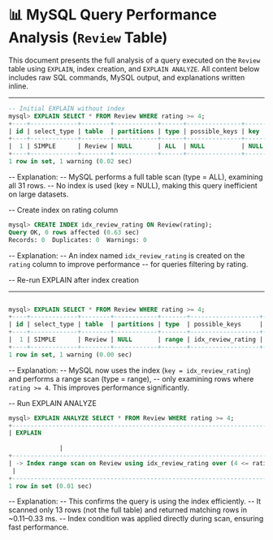 # 📊 MySQL Query Performance Analysis (`Review` Table)

This document presents the full analysis of a query executed on the `Review` table using `EXPLAIN`, index creation, and `EXPLAIN ANALYZE`. All content below includes raw SQL commands, MySQL output, and explanations written inline.

---

```sql
-- Initial EXPLAIN without index
mysql> EXPLAIN SELECT * FROM Review WHERE rating >= 4;
+----+-------------+--------+------------+------+---------------+------+---------+------+------+----------+-------------+
| id | select_type | table  | partitions | type | possible_keys | key  | key_len | ref  | rows | filtered | Extra       |
+----+-------------+--------+------------+------+---------------+------+---------+------+------+----------+-------------+
|  1 | SIMPLE      | Review | NULL       | ALL  | NULL          | NULL | NULL    | NULL |   31 |    33.33 | Using where |
+----+-------------+--------+------------+------+---------------+------+---------+------+------+----------+-------------+
1 row in set, 1 warning (0.02 sec)
```

-- Explanation:
-- MySQL performs a full table scan (type = ALL), examining all 31 rows.
-- No index is used (key = NULL), making this query inefficient on large datasets.


-- Create index on rating column
```sql
mysql> CREATE INDEX idx_review_rating ON Review(rating);
Query OK, 0 rows affected (0.63 sec)
Records: 0  Duplicates: 0  Warnings: 0
```

-- Explanation:
-- An index named `idx_review_rating` is created on the `rating` column to improve performance
-- for queries filtering by rating.


-- Re-run EXPLAIN after index creation

---
```sql

mysql> EXPLAIN SELECT * FROM Review WHERE rating >= 4;
+----+-------------+--------+------------+-------+-------------------+-------------------+---------+------+------+----------+-----------------------+
| id | select_type | table  | partitions | type  | possible_keys     | key               | key_len | ref  | rows | filtered | Extra                 |
+----+-------------+--------+------------+-------+-------------------+-------------------+---------+------+------+----------+-----------------------+
|  1 | SIMPLE      | Review | NULL       | range | idx_review_rating | idx_review_rating | 4       | NULL |   13 |   100.00 | Using index condition |
+----+-------------+--------+------------+-------+-------------------+-------------------+---------+------+------+----------+-----------------------+
1 row in set, 1 warning (0.00 sec)
```

-- Explanation:
-- MySQL now uses the index (`key = idx_review_rating`) and performs a range scan (type = range),
-- only examining rows where `rating >= 4`. This improves performance significantly.

-- Run EXPLAIN ANALYZE

```sql
mysql> EXPLAIN ANALYZE SELECT * FROM Review WHERE rating >= 4;
+---------------------------------------------------------------------------------------------------------------------------------------------------------------------------------------+
| EXPLAIN                                                                            
                                                                                      
              |
+---------------------------------------------------------------------------------------------------------------------------------------------------------------------------------------+
| -> Index range scan on Review using idx_review_rating over (4 <= rating), with index condition: (review.rating >= 4)  (cost=6.11 rows=13) (actual time=0.114..0.338 rows=13 loops=1)
 |
+---------------------------------------------------------------------------------------------------------------------------------------------------------------------------------------+
1 row in set (0.01 sec)
```

-- Explanation:
-- This confirms the query is using the index efficiently.
-- It scanned only 13 rows (not the full table) and returned matching rows in ~0.11–0.33 ms.
-- Index condition was applied directly during scan, ensuring fast performance.

